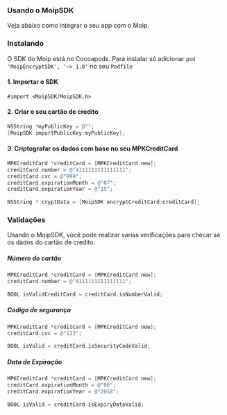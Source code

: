 ### Usando o MoipSDK

Veja abaixo como integrar o seu app com o Moip.


### Instalando

O SDK do Moip está no Cocoapods. Para instalar só adicionar ```pod 'MoipEncryptSDK', '~> 1.0'``` no seu ```Podfile```


#### 1. Importar o SDK

```#import <MoipSDK/MoipSDK.h>```

#### 2. Criar o seu cartão de credito

```objective-c
NSString *myPublicKey = @"";
[MoipSDK importPublicKey:myPublicKey];
```

#### 3. Criptografar os dados com base no seu MPKCreditCard
```objective-c
MPKCreditCard *creditCard = [MPKCreditCard new];
creditCard.number = @"4111111111111111";
creditCard.cvc = @"999";
creditCard.expirationMonth = @"07";
creditCard.expirationYear = @"15";
    
NSString * cryptData = [MoipSDK encryptCreditCard:creditCard];
```

### Validações

Usando o MoipSDK, você pode realizar varias verificações para checar se os dados do cartão de credito.

##### Número do cartão
```objective-c
MPKCreditCard *creditCard = [MPKCreditCard new];
creditCard.number = @"4111111111111111";
    
BOOL isValidCreditCard = creditCard.isNumberValid;
```

##### Código de segurança
```objective-c
MPKCreditCard *creditCard = [MPKCreditCard new];
creditCard.cvc = @"123";
    
BOOL isValid = creditCard.isSecurityCodeValid;
```

##### Data de Expiração
```objective-c
MPKCreditCard *creditCard = [MPKCreditCard new];
creditCard.expirationMonth = @"06";
creditCard.expirationYear = @"2018";
    
BOOL isValid = creditCard.isExpiryDateValid;
```
